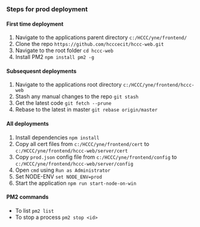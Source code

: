 ### Steps for prod deployment

#### First time deployment

1. Navigate to the applications parent directory `c:/HCCC/yne/frontend/`
2. Clone the repo `https://github.com/hcccecit/hccc-web.git`
3. Navigate to the root folder `cd hccc-web`
4. Install PM2 `npm install pm2 -g`


#### Subsequesnt deployments

1. Navigate to the applications root directory `c:/HCCC/yne/frontend/hccc-web`
2. Stash any manual changes to the repo `git stash`
3. Get the latest code `git fetch --prune`
4. Rebase to the latest in master `git rebase origin/master`


#### All deployments

1. Install dependencies `npm install`
2. Copy all cert files from `c:/HCCC/yne/frontend/cert` to `c:/HCCC/yne/frontend/hccc-web/server/cert`
3. Copy `prod.json` config file from `c:/HCCC/yne/frontend/config` to `c:/HCCC/yne/frontend/hccc-web/server/config`
4. Open `cmd` using `Run as Administrator`
5. Set NODE-ENV `set NODE_ENV=prod`
6. Start the application `npm run start-node-on-win`


#### PM2 commands

- To list `pm2 list`
- To stop a process `pm2 stop <id>`
